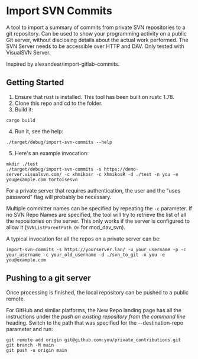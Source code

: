 # Import SVN Commits

A tool to import a summary of commits from private SVN repositories to a 
git repository.
Can be used to show your programming activity on a public Git server, 
without disclosing details about the actual work performed.
The SVN Server needs to be accessible over HTTP and DAV.
Only tested with VisualSVN Server.

Inspired by alexandear/import-gitlab-commits.

## Getting Started

1. Ensure that rust is installed. This tool has been built on rustc 1.78.
2. Clone this repo and cd to the folder.
3. Build it:

```shell
cargo build
```

4. Run it, see the help:

```shell
./target/debug/import-svn-commits --help
```
5. Here's an example invocation:

```shell
mkdir ./test 
./target/debug/import-svn-commits -s https://demo-server.visualsvn.com/ -c xhmikosr -c XhmikosR -d ./test -n you -e you@example.com tortoisesvn
```

For a private server that requires authentication, the user and the "uses 
password" flag will probably be necessary.

Multiple committer names can be specified by repeating the `-c` parameter.
If no SVN Repo Names are specified, the tool will try to retrieve the list of 
all the repositories on the server. This only works if the server is configured
to allow it (`SVNListParentPath On` for mod_dav_svn).

A typical invocation for all the repos on a private server can be:

```shell
import-svn-commits -s https://yourserver.lan/ -u your_username -p -c your_username -c your_old_username -d ./svn_to_git -n you -e you@example.com
```


## Pushing to a git server

Once processing is finished, the local repository can be pushed to a public
remote.

For GitHub and similar platforms, the New Repo landing page has all the 
instructions under the *push an existing repository from the command line*
heading. Switch to the path that was specified for the --destination-repo 
parameter and run:

```shell
git remote add origin git@github.com:you/private_contributions.git
git branch -M main
git push -u origin main
```
